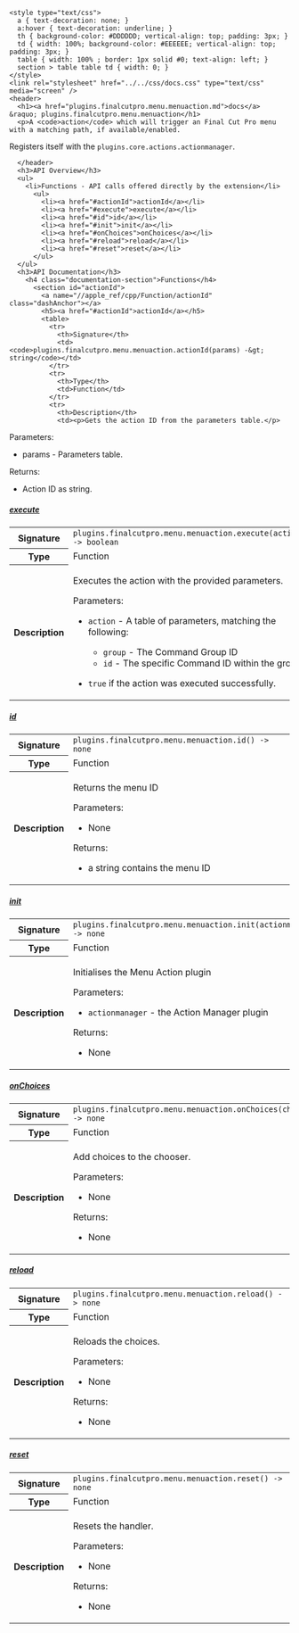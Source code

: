     <style type="text/css">
      a { text-decoration: none; }
      a:hover { text-decoration: underline; }
      th { background-color: #DDDDDD; vertical-align: top; padding: 3px; }
      td { width: 100%; background-color: #EEEEEE; vertical-align: top; padding: 3px; }
      table { width: 100% ; border: 1px solid #0; text-align: left; }
      section > table table td { width: 0; }
    </style>
    <link rel="stylesheet" href="../../css/docs.css" type="text/css" media="screen" />
    <header>
      <h1><a href="plugins.finalcutpro.menu.menuaction.md">docs</a> &raquo; plugins.finalcutpro.menu.menuaction</h1>
      <p>A <code>action</code> which will trigger an Final Cut Pro menu with a matching path, if available/enabled.
Registers itself with the <code>plugins.core.actions.actionmanager</code>.</p>

      </header>
      <h3>API Overview</h3>
      <ul>
        <li>Functions - API calls offered directly by the extension</li>
          <ul>
            <li><a href="#actionId">actionId</a></li>
            <li><a href="#execute">execute</a></li>
            <li><a href="#id">id</a></li>
            <li><a href="#init">init</a></li>
            <li><a href="#onChoices">onChoices</a></li>
            <li><a href="#reload">reload</a></li>
            <li><a href="#reset">reset</a></li>
          </ul>
      </ul>
      <h3>API Documentation</h3>
        <h4 class="documentation-section">Functions</h4>
          <section id="actionId">
            <a name="//apple_ref/cpp/Function/actionId" class="dashAnchor"></a>
            <h5><a href="#actionId">actionId</a></h5>
            <table>
              <tr>
                <th>Signature</th>
                <td><code>plugins.finalcutpro.menu.menuaction.actionId(params) -&gt; string</code></td>
              </tr>
              <tr>
                <th>Type</th>
                <td>Function</td>
              </tr>
              <tr>
                <th>Description</th>
                <td><p>Gets the action ID from the parameters table.</p>
<p>Parameters:</p>
<ul>
<li>params - Parameters table.</li>
</ul>
<p>Returns:</p>
<ul>
<li>Action ID as string.</li>
</ul>
</td>
              </tr>
            </table>
          </section>
          <section id="execute">
            <a name="//apple_ref/cpp/Function/execute" class="dashAnchor"></a>
            <h5><a href="#execute">execute</a></h5>
            <table>
              <tr>
                <th>Signature</th>
                <td><code>plugins.finalcutpro.menu.menuaction.execute(action) -&gt; boolean</code></td>
              </tr>
              <tr>
                <th>Type</th>
                <td>Function</td>
              </tr>
              <tr>
                <th>Description</th>
                <td><p>Executes the action with the provided parameters.</p>
<p>Parameters:</p>
<ul>
<li><p><code>action</code>  - A table of parameters, matching the following:</p>
<ul>
<li><code>group</code>   - The Command Group ID</li>
<li><code>id</code>      - The specific Command ID within the group.</li>
</ul>
</li>
<li><p><code>true</code> if the action was executed successfully.</p>
</li>
</ul>
</td>
              </tr>
            </table>
          </section>
          <section id="id">
            <a name="//apple_ref/cpp/Function/id" class="dashAnchor"></a>
            <h5><a href="#id">id</a></h5>
            <table>
              <tr>
                <th>Signature</th>
                <td><code>plugins.finalcutpro.menu.menuaction.id() -&gt; none</code></td>
              </tr>
              <tr>
                <th>Type</th>
                <td>Function</td>
              </tr>
              <tr>
                <th>Description</th>
                <td><p>Returns the menu ID</p>
<p>Parameters:</p>
<ul>
<li>None</li>
</ul>
<p>Returns:</p>
<ul>
<li>a string contains the menu ID</li>
</ul>
</td>
              </tr>
            </table>
          </section>
          <section id="init">
            <a name="//apple_ref/cpp/Function/init" class="dashAnchor"></a>
            <h5><a href="#init">init</a></h5>
            <table>
              <tr>
                <th>Signature</th>
                <td><code>plugins.finalcutpro.menu.menuaction.init(actionmanager) -&gt; none</code></td>
              </tr>
              <tr>
                <th>Type</th>
                <td>Function</td>
              </tr>
              <tr>
                <th>Description</th>
                <td><p>Initialises the Menu Action plugin</p>
<p>Parameters:</p>
<ul>
<li><code>actionmanager</code> - the Action Manager plugin</li>
</ul>
<p>Returns:</p>
<ul>
<li>None</li>
</ul>
</td>
              </tr>
            </table>
          </section>
          <section id="onChoices">
            <a name="//apple_ref/cpp/Function/onChoices" class="dashAnchor"></a>
            <h5><a href="#onChoices">onChoices</a></h5>
            <table>
              <tr>
                <th>Signature</th>
                <td><code>plugins.finalcutpro.menu.menuaction.onChoices(choices) -&gt; none</code></td>
              </tr>
              <tr>
                <th>Type</th>
                <td>Function</td>
              </tr>
              <tr>
                <th>Description</th>
                <td><p>Add choices to the chooser.</p>
<p>Parameters:</p>
<ul>
<li>None</li>
</ul>
<p>Returns:</p>
<ul>
<li>None</li>
</ul>
</td>
              </tr>
            </table>
          </section>
          <section id="reload">
            <a name="//apple_ref/cpp/Function/reload" class="dashAnchor"></a>
            <h5><a href="#reload">reload</a></h5>
            <table>
              <tr>
                <th>Signature</th>
                <td><code>plugins.finalcutpro.menu.menuaction.reload() -&gt; none</code></td>
              </tr>
              <tr>
                <th>Type</th>
                <td>Function</td>
              </tr>
              <tr>
                <th>Description</th>
                <td><p>Reloads the choices.</p>
<p>Parameters:</p>
<ul>
<li>None</li>
</ul>
<p>Returns:</p>
<ul>
<li>None</li>
</ul>
</td>
              </tr>
            </table>
          </section>
          <section id="reset">
            <a name="//apple_ref/cpp/Function/reset" class="dashAnchor"></a>
            <h5><a href="#reset">reset</a></h5>
            <table>
              <tr>
                <th>Signature</th>
                <td><code>plugins.finalcutpro.menu.menuaction.reset() -&gt; none</code></td>
              </tr>
              <tr>
                <th>Type</th>
                <td>Function</td>
              </tr>
              <tr>
                <th>Description</th>
                <td><p>Resets the handler.</p>
<p>Parameters:</p>
<ul>
<li>None</li>
</ul>
<p>Returns:</p>
<ul>
<li>None</li>
</ul>
</td>
              </tr>
            </table>
          </section>

